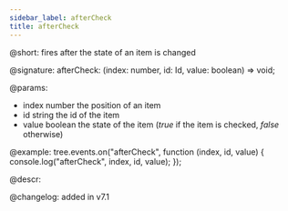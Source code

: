 ```yaml
---
sidebar_label: afterCheck
title: afterCheck
---
```


@short: fires after the state of an item is changed

@signature: afterCheck: (index: number, id: Id, value: boolean) => void;

@params:
- index		number		the position of an item
- id		string		the id of the item
- value     boolean     the state of the item (<i>true</i> if the item is checked, <i>false</i> otherwise)

@example:
tree.events.on("afterCheck", function (index, id, value) {
    console.log("afterCheck", index, id, value);
});

@descr:

@changelog: added in v7.1

[comment]: # (@relatedapi: tree/api/tree_beforecheck_event.md)
